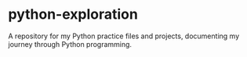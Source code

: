 # python-exploration
A repository for my Python practice files and projects, documenting my journey through Python programming.
